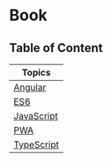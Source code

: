 # Book

## Table of Content

| Topics                             |
|------------------------------------|
| [Angular](/Angular/README.md)      |
| [ES6](/ES6/index.md)               |
| [JavaScript](/JavaScript/index.md) |
| [PWA](/PWA/index.md)               |
| [TypeScript](/TypeScript/index.md) |
